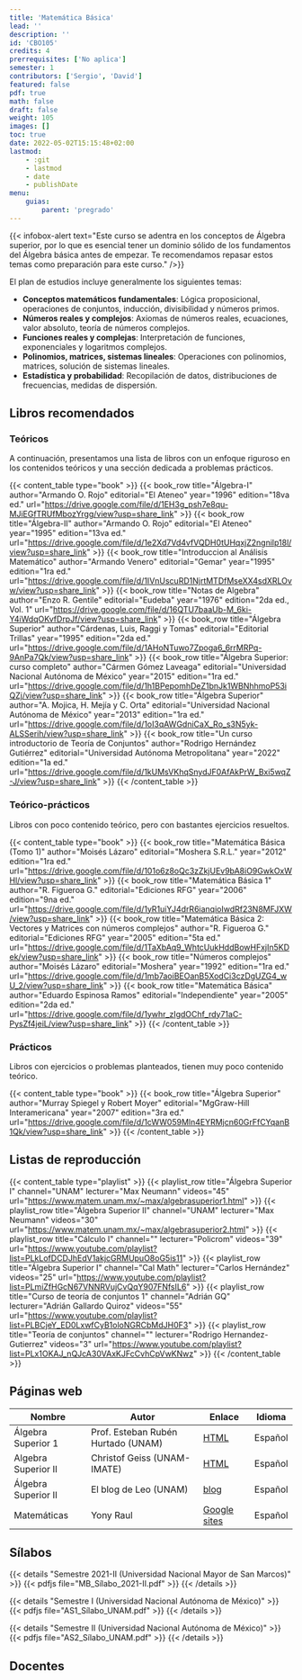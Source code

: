 ```yaml
---
title: 'Matemática Básica'
lead: ''
description: ''
id: 'CBO105'
credits: 4
prerrequisites: ['No aplica']
semester: 1
contributors: ['Sergio', 'David']
featured: false
pdf: true
math: false
draft: false
weight: 105
images: []
toc: true
date: 2022-05-02T15:15:48+02:00
lastmod:
    - :git
    - lastmod
    - date
    - publishDate
menu:
    guias:
        parent: 'pregrado'
---
```


{{< infobox-alert text="Este curso se adentra en los conceptos de Álgebra superior, por lo que es esencial tener un dominio sólido de los fundamentos del Álgebra básica antes de empezar. Te recomendamos repasar estos temas como preparación para este curso." />}}

El plan de estudios incluye generalmente los siguientes temas:

-   **Conceptos matemáticos fundamentales**: Lógica proposicional, operaciones de conjuntos, inducción, divisibilidad y números primos.
-   **Números reales y complejos**: Axiomas de números reales, ecuaciones, valor absoluto, teoría de números complejos.
-   **Funciones reales y complejas**: Interpretación de funciones, exponenciales y logaritmos complejos.
-   **Polinomios, matrices, sistemas lineales**: Operaciones con polinomios, matrices, solución de sistemas lineales.
-   **Estadística y probabilidad**: Recopilación de datos, distribuciones de frecuencias, medidas de dispersión.

## Libros recomendados

### Teóricos

A continuación, presentamos una lista de libros con un enfoque riguroso en los contenidos teóricos y una sección dedicada a problemas prácticos.

{{< content_table type="book" >}} {{< book_row title="Álgebra-I" author="Armando O. Rojo" editorial="El Ateneo" year="1996" edition="18va ed." url="https://drive.google.com/file/d/1EH3g_psh7e8qu-MJiEGfTRUfMbozYrgg/view?usp=share_link" >}} {{< book_row title="Álgebra-II" author="Armando O. Rojo" editorial="El Ateneo" year="1995" edition="13va ed." url="https://drive.google.com/file/d/1e2Xd7Vd4vfVQDH0tUHqxjZ2ngnilp18l/view?usp=share_link" >}} {{< book_row title="Introduccion al Análisis Matemático" author="Armando Venero" editorial="Gemar" year="1995" edition="1ra ed." url="https://drive.google.com/file/d/1IVnUscuRD1NjrtMTDfMseXX4sdXRLOvw/view?usp=share_link" >}} {{< book_row title="Notas de Algebra" author="Enzo R. Gentile" editorial="Eudeba" year="1976" edition="2da ed., Vol. 1" url="https://drive.google.com/file/d/16QTU7baaUb-M_6ki-Y4iWdqOKvfDrpJf/view?usp=share_link" >}} {{< book_row title="Álgebra Superior" author="Cárdenas, Luis, Raggi y Tomas" editorial="Editorial Trillas" year="1995" edition="2da ed." url="https://drive.google.com/file/d/1AHoNTuwo7Zpoga6_6rrMRPq-9AnPa7Qk/view?usp=share_link" >}} {{< book_row title="Álgebra Superior: curso completo" author="Cármen Gómez Laveaga" editorial="Universidad Nacional Autónoma de México" year="2015" edition="1ra ed." url="https://drive.google.com/file/d/1h1BPepomhDeZ1bnJk1WBNhhmoP53iQZj/view?usp=share_link" >}} {{< book_row title="Álgebra Superior" author="A. Mojica, H. Mejía y C. Orta" editorial="Universidad Nacional Autónoma de México" year="2013" edition="1ra ed." url="https://drive.google.com/file/d/1oI3qAWGdniCaX_Ro_s3N5yk-ALSSerih/view?usp=share_link" >}} {{< book_row title="Un curso introductorio de Teoría de Conjuntos" author="Rodrigo Hernández Gutiérrez" editorial="Universidad Autónoma Metropolitana" year="2022" edition="1a ed." url="https://drive.google.com/file/d/1kUMsVKhqSnydJF0AfAkPrW_Bxi5wqZ-J/view?usp=share_link" >}} {{< /content_table >}}

### Teórico-prácticos

Libros con poco contenido teórico, pero con bastantes ejercicios resueltos.

{{< content_table type="book" >}} {{< book_row title="Matemática Básica (Tomo 1)" author="Moisés Lázaro" editorial="Moshera S.R.L." year="2012" edition="1ra ed." url="https://drive.google.com/file/d/101o6z8oQc3zZkjUEv9bA8iO9GwkOxWHl/view?usp=share_link" >}} {{< book_row title="Matemática Básica 1" author="R. Figueroa G." editorial="Ediciones RFG" year="2006" edition="9na ed." url="https://drive.google.com/file/d/1yR1uiYJ4drR6ianqioIwdRf23N8MFJXW/view?usp=share_link" >}} {{< book_row title="Matemática Básica 2: Vectores y Matrices con números complejos" author="R. Figueroa G." editorial="Ediciones RFG" year="2005" edition="5ta ed." url="https://drive.google.com/file/d/1TaXbAq9_WhtcUukHddBowHFxjIn5KDek/view?usp=share_link" >}} {{< book_row title="Números complejos" author="Moisés Lázaro" editorial="Moshera" year="1992" edition="1ra ed." url="https://drive.google.com/file/d/1mb7aoiBEOanB5XodCi3czDgUZG4_wU_2/view?usp=share_link" >}} {{< book_row title="Matemática Básica" author="Eduardo Espinosa Ramos" editorial="Independiente" year="2005" edition="2da ed." url="https://drive.google.com/file/d/1ywhr_zIgdOChf_rdy71aC-PysZf4jeiL/view?usp=share_link" >}} {{< /content_table >}}

### Prácticos

Libros con ejercicios o problemas planteados, tienen muy poco contenido teórico.

{{< content_table type="book" >}} {{< book_row title="Álgebra Superior" author="Murray Spiegel y Robert Moyer" editorial="MgGraw-Hill Interamericana" year="2007" edition="3ra ed." url="https://drive.google.com/file/d/1cWW059Mln4EYRMjcn60GrFfCYqanB1Qk/view?usp=share_link" >}} {{< /content_table >}}

## Listas de reproducción

{{< content_table type="playlist" >}} {{< playlist_row title="Álgebra Superior I" channel="UNAM" lecturer="Max Neumann" videos="45" url="https://www.matem.unam.mx/~max/algebrasuperior1.html" >}} {{< playlist_row title="Álgebra Superior II" channel="UNAM" lecturer="Max Neumann" videos="30" url="https://www.matem.unam.mx/~max/algebrasuperior2.html" >}} {{< playlist_row title="Cálculo I" channel="" lecturer="Policrom" videos="39" url="https://www.youtube.com/playlist?list=PLkLofDCDJhEdV1akjcGRMUpuO8oG5is11" >}} {{< playlist_row title="Álgebra Superior I" channel="Cal Math" lecturer="Carlos Hernández" videos="25" url="https://www.youtube.com/playlist?list=PLmiZfHGcN67VNNRVujCvQqY907FNfsIL6" >}} {{< playlist_row title="Curso de teoría de conjuntos 1" channel="Adrián GQ" lecturer="Adrián Gallardo Quiroz" videos="55" url="https://www.youtube.com/playlist?list=PLBCjeY_ED0LxwfCyB1oloNGRCbMdJH0F3" >}} {{< playlist_row title="Teoría de conjuntos" channel="" lecturer="Rodrigo Hernandez-Gutierrez" videos="3" url="https://www.youtube.com/playlist?list=PLx1OKAJ_nQJcA30VAxKJFcCvhCpVwKNwz" >}} {{< /content_table >}}

## Páginas web

| Nombre | Autor | Enlace | Idioma |
| --- | --- | --- | --- |
| Álgebra Superior 1 | Prof. Esteban Rubén Hurtado (UNAM) | [HTML](https://sistemas.fciencias.unam.mx/~erhc/algebra_superior_1/inicio2.html) | Español |
| Algebra Superior II | Christof Geiss (UNAM-IMATE) | [HTML](https://www.matem.unam.mx/~christof/cursos/05_AS2/curso.html) | Español |
| Álgebra Superior II | El blog de Leo (UNAM) | [blog](https://blog.nekomath.com/as2/) | Español |
| Matemáticas | Yony Raul | [Google sites](https://sites.google.com/view/yonyraul/matematicabasica?authuser=0) | Español |

## Sílabos

{{< details "Semestre 2021-II (Universidad Nacional Mayor de San Marcos)" >}} {{< pdfjs file="MB_Sílabo_2021-II.pdf" >}} {{< /details >}}

{{< details "Semestre I (Universidad Nacional Autónoma de México)" >}} {{< pdfjs file="AS1_Sílabo_UNAM.pdf" >}} {{< /details >}}

{{< details "Semestre II (Universidad Nacional Autónoma de México)" >}} {{< pdfjs file="AS2_Sílabo_UNAM.pdf" >}} {{< /details >}}

## Docentes
